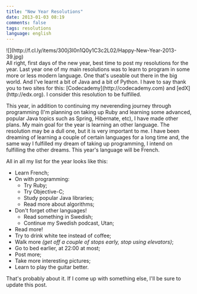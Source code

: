 ```yaml
---
title: "New Year Resolutions"
date: 2013-01-03 08:19
comments: false
tags: resolutions
language: english
---
```


<div class="fotorama" data-width="100%" data-allowfullscreen="native">
    ![](http://f.cl.ly/items/300j3I0n1Q0y1C3c2L02/Happy-New-Year-2013-39.jpg)
</div>
All right, first days of the new year, best time to post my resolutions for the year. Last year one of my main resolutions was to learn to program in some more or less modern language. One that's useable out there in the big world. And I've learnt a bit of Java and a bit of Python. I have to say thank you to two sites for this: [Codecademy](http://codecademy.com) and [edX](http://edx.org). I consider this resolution to be fulfilled. 

This year, in addition to continuing my neverending journey through programming (I'm planning on taking up Ruby and learning some advanced, popular Java topics such as Spring, Hibernate, etc), I have made other plans. My main goal for the year is learning an other language. The resolution may be a dull one, but it is very important to me. I have been dreaming of learning a couple of certain languages for a long time and, the same way I fulfilled my dream of taking up programming, I intend on fulfilling the other dreams. This year's language will be French.

All in all my list for the year looks like this:

- Learn French;
- On with programming:
	- Try Ruby;
	- Try Objective-C;
	- Study popular Java libraries;
	- Read more about algorithms;
- Don't forget other languages!
	- Read something in Swedish;
	- Continue my Swedish podcast, Utan;
- Read more!
- Try to drink white tee instead of coffee;
- Walk more *(get off a couple of stops early, stop using elevators)*;
- Go to bed earlier, at 22:00 at most;
- Post more;
- Take more interesting pictures;
- Learn to play the guitar better.

That's probably about it. If I come up with something else, I'll be sure to update this post.

